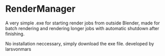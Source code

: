 # RenderManager

A very simple .exe for starting render jobs from outside Blender, made
for batch rendering and rendering longer jobs with automatic shutdown after
finishing.

No installation neccessary, simply download the exe file.
developed by larsvonmars
